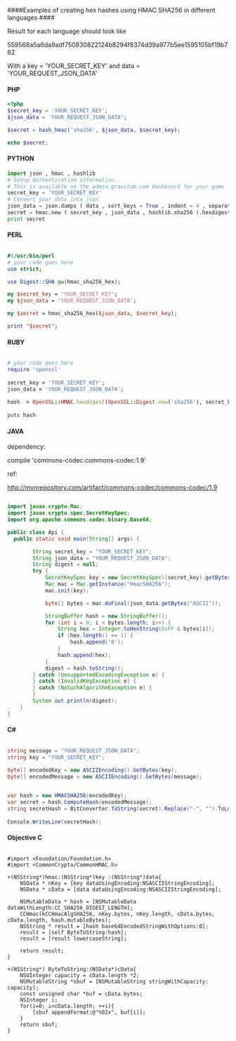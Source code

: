 ####Examples of creating hex hashes using HMAC SHA256 in different languages ####


Result for each language should look like 

559568a5a6da9adf750830822124b8294f8374d39a977b5ee1595105bf19b762


With a key = 'YOUR_SECRET_KEY' and data = 'YOUR_REQUEST_JSON_DATA'

#### PHP ####


```php
<?php
$secret_key = 'YOUR_SECRET_KEY';
$json_data = 'YOUR_REQUEST_JSON_DATA';

$secret = hash_hmac('sha256', $json_data, $secret_key);

echo $secret;

```
#### PYTHON ####
```python
import json , hmac , hashlib
# Setup Authentication information
# This is available on the admin.gravitum.com dashboard for your game
secret_key = 'YOUR_SECRET_KEY'
# Convert your data into json
json_data = json.dumps ( data , sort_keys = True , indent = 4 , separators = (',' , ': ') )
secret = hmac.new ( secret_key , json_data , hashlib.sha256 ).hexdigest ( )
print secret
```

#### PERL ####


```perl

#!/usr/bin/perl
# your code goes here
use strict;

use Digest::SHA qw(hmac_sha256_hex);

my $secret_key = 'YOUR_SECRET_KEY';
my $json_data = 'YOUR_REQUEST_JSON_DATA';

my $secret = hmac_sha256_hex($json_data, $secret_key);

print "$secret";
```

#### RUBY ####


```ruby

# your code goes here
require 'openssl'
 
secret_key = 'YOUR_SECRET_KEY';
json_data = 'YOUR_REQUEST_JSON_DATA';
 
hash  = OpenSSL::HMAC.hexdigest(OpenSSL::Digest.new('sha256'), secret_key, json_data)
 
puts hash

```


#### JAVA ####

dependency:

compile 'commons-codec:commons-codec:1.9'

ref: 

http://mvnrepository.com/artifact/commons-codec/commons-codec/1.9

```java

import javax.crypto.Mac;
import javax.crypto.spec.SecretKeySpec;
import org.apache.commons.codec.binary.Base64;

public class Api {
  public static void main(String[] args) {

        String secret_key = "YOUR_SECRET_KEY";
        String json_data = "YOUR_REQUEST_JSON_DATA";
        String digest = null;
        try {
            SecretKeySpec key = new SecretKeySpec((secret_key).getBytes("UTF-8"), "HmacSHA256");
            Mac mac = Mac.getInstance("HmacSHA256");
            mac.init(key);

            byte[] bytes = mac.doFinal(json_data.getBytes("ASCII"));

            StringBuffer hash = new StringBuffer();
            for (int i = 0; i < bytes.length; i++) {
                String hex = Integer.toHexString(0xFF & bytes[i]);
                if (hex.length() == 1) {
                    hash.append('0');
                }
                hash.append(hex);
            }
            digest = hash.toString();
        } catch (UnsupportedEncodingException e) {
        } catch (InvalidKeyException e) {
        } catch (NoSuchAlgorithmException e) {
        }
        System.out.println(digest);
    }
}
```

#### C# ####

```c#

string message = "YOUR_REQUEST_JSON_DATA";
string key = "YOUR_SECRET_KEY";
            
byte[] encodedKey = new ASCIIEncoding().GetBytes(key);
byte[] encodedMessage = new ASCIIEncoding().GetBytes(message);


var hash = new HMACSHA256(encodedKey);
var secret = hash.ComputeHash(encodedMessage);
string secretHash = BitConverter.ToString(secret).Replace("-", "").ToLower();
          
Console.WriteLine(secretHash);
```

#### Objective C ####

```smalltalk

#import <Foundation/Foundation.h>
#import <CommonCrypto/CommonHMAC.h>

+(NSString*)hmac:(NSString*)key :(NSString*)data{
    NSData * nKey = [key dataUsingEncoding:NSASCIIStringEncoding];
    NSData * cData = [data dataUsingEncoding:NSASCIIStringEncoding];

    NSMutableData * hash = [NSMutableData dataWithLength:CC_SHA256_DIGEST_LENGTH];
    CCHmac(kCCHmacAlgSHA256, nKey.bytes, nKey.length, cData.bytes, cData.length, hash.mutableBytes);
    NSString * result = [hash base64EncodedStringWithOptions:0];
    result = [self ByteToString:hash];
    result = [result lowercaseString];
  
    return result;
}

+(NSString*) ByteToString:(NSData*)cData{
    NSUInteger capacity = cData.length *2;
    NSMutableString *sbuf = [NSMutableString stringWithCapacity: capacity];
    const unsigned char *buf = cData.bytes;
    NSInteger i;
    for(i=0; i<cData.length; ++i){
        [sbuf appendFormat:@"%02x", buf[i]];
    }
    return sbuf;
}
```





